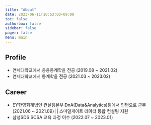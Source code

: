 ```yaml
---
title: "About"
date: 2023-06-11T10:53:03+09:00
toc: false
authorbox: false
sidebar: false
pager: false
menu: main
---
```


## Profile
- 연세대학교에서 응용통계학을 전공 (2019.08 ~ 2021.02)
- 연세대학교에서 통계학을 전공 (2021.03 ~ 2023.02)

## Career
- EY한영회계법인 컨설팅본부 DnA(Data&Analytics)팀에서 인턴으로 근무 (2021.06 ~ 2021.09) || 스마일게이트 데이터 통합 컨설팅 지원
- 삼성SDS SCSA 교육 과정 이수 (2022.07 ~ 2023.01)
